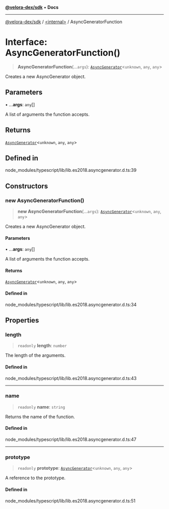 [**@velora-dex/sdk**](../../README.md) • **Docs**

***

[@velora-dex/sdk](../../globals.md) / [\<internal\>](../README.md) / AsyncGeneratorFunction

# Interface: AsyncGeneratorFunction()

> **AsyncGeneratorFunction**(...`args`): [`AsyncGenerator`](AsyncGenerator.md)\<`unknown`, `any`, `any`\>

Creates a new AsyncGenerator object.

## Parameters

• ...**args**: `any`[]

A list of arguments the function accepts.

## Returns

[`AsyncGenerator`](AsyncGenerator.md)\<`unknown`, `any`, `any`\>

## Defined in

node\_modules/typescript/lib/lib.es2018.asyncgenerator.d.ts:39

## Constructors

### new AsyncGeneratorFunction()

> **new AsyncGeneratorFunction**(...`args`): [`AsyncGenerator`](AsyncGenerator.md)\<`unknown`, `any`, `any`\>

Creates a new AsyncGenerator object.

#### Parameters

• ...**args**: `any`[]

A list of arguments the function accepts.

#### Returns

[`AsyncGenerator`](AsyncGenerator.md)\<`unknown`, `any`, `any`\>

#### Defined in

node\_modules/typescript/lib/lib.es2018.asyncgenerator.d.ts:34

## Properties

### length

> `readonly` **length**: `number`

The length of the arguments.

#### Defined in

node\_modules/typescript/lib/lib.es2018.asyncgenerator.d.ts:43

***

### name

> `readonly` **name**: `string`

Returns the name of the function.

#### Defined in

node\_modules/typescript/lib/lib.es2018.asyncgenerator.d.ts:47

***

### prototype

> `readonly` **prototype**: [`AsyncGenerator`](AsyncGenerator.md)\<`unknown`, `any`, `any`\>

A reference to the prototype.

#### Defined in

node\_modules/typescript/lib/lib.es2018.asyncgenerator.d.ts:51
